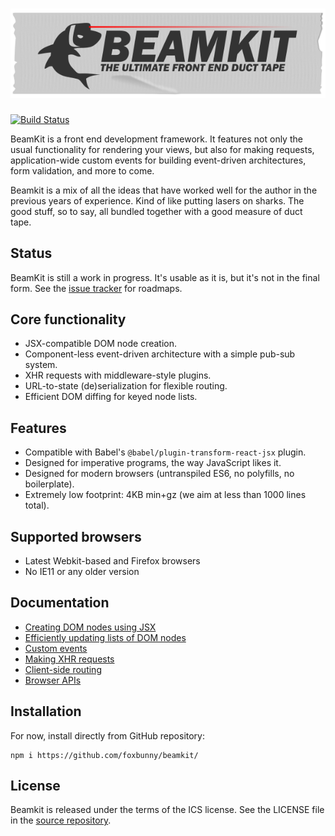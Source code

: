 # ![BeamKit: The ultimate front end duct tape](./docs/beamkit.png)

[![Build Status](https://travis-ci.org/foxbunny/beamkit.svg?branch=master)](https://travis-ci.org/foxbunny/beamkit)

BeamKit is a front end development framework. It features not only the usual 
functionality for rendering your views, but also for making requests, 
application-wide custom events for building event-driven architectures, form 
validation, and more to come.

Beamkit is a mix of all the ideas that have worked well for the author in the
previous years of experience. Kind of like putting lasers on sharks. The 
good stuff, so to say, all bundled together with a good measure of duct tape.

## Status

BeamKit is still a work in progress. It's usable as it is, but it's not in the 
final form. See the [issue tracker](bit.ly/beamkit-issues) for roadmaps.

## Core functionality

- JSX-compatible DOM node creation.
- Component-less event-driven architecture with a simple pub-sub system.
- XHR requests with middleware-style plugins.
- URL-to-state (de)serialization for flexible routing.
- Efficient DOM diffing for keyed node lists.

## Features 

- Compatible with Babel's `@babel/plugin-transform-react-jsx` plugin.
- Designed for imperative programs, the way JavaScript likes it.
- Designed for modern browsers (untranspiled ES6, no polyfills, no boilerplate).
- Extremely low footprint: 4KB min+gz (we aim at less than 1000 lines total).

## Supported browsers

- Latest Webkit-based and Firefox browsers
- No IE11 or any older version

## Documentation

- [Creating DOM nodes using JSX](./docs/h.md)
- [Efficiently updating lists of DOM nodes](./keyed-list.md)
- [Custom events](./docs/hub.md)
- [Making XHR requests](./docs/xhr.md)
- [Client-side routing](./docs/urlstate.md)
- [Browser APIs](./docs/browser.md)

## Installation

For now, install directly from GitHub repository:

```
npm i https://github.com/foxbunny/beamkit/
```

## License

Beamkit is released under the terms of the ICS license. See the LICENSE file in 
the [source repository](bit.ly/beamkit-license).
